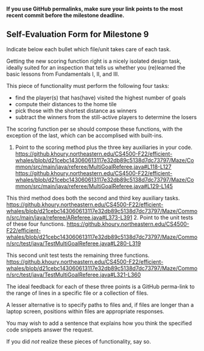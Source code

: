 **If you use GitHub permalinks, make sure your link points to the most recent commit before the milestone deadline.**

## Self-Evaluation Form for Milestone 9

Indicate below each bullet which file/unit takes care of each task.

Getting the new scoring function right is a nicely isolated design
task, ideally suited for an inspection that tells us whether you
(re)learned the basic lessons from Fundamentals I, II, and III. 

This piece of functionality must perform the following four tasks:

- find the player(s) that has(have) visited the highest number of goals
- compute their distances to the home tile
- pick those with the shortest distance as winners
- subtract the winners from the still-active players to determine the losers

The scoring function per se should compose these functions,
with the exception of the last, which can be accomplised with built-ins. 

1. Point to the scoring method plus the three key auxiliaries in your code. 
https://github.khoury.northeastern.edu/CS4500-F22/efficient-whales/blob/d21cebc143060613117e32db89c5138d7dc73797/Maze/Common/src/main/java/referee/MultiGoalReferee.java#L118-L127
https://github.khoury.northeastern.edu/CS4500-F22/efficient-whales/blob/d21cebc143060613117e32db89c5138d7dc73797/Maze/Common/src/main/java/referee/MultiGoalReferee.java#L129-L145

This third method does both the second and third key auxiliary tasks.
https://github.khoury.northeastern.edu/CS4500-F22/efficient-whales/blob/d21cebc143060613117e32db89c5138d7dc73797/Maze/Common/src/main/java/referee/AReferee.java#L373-L391
2. Point to the unit tests of these four functions.
https://github.khoury.northeastern.edu/CS4500-F22/efficient-whales/blob/d21cebc143060613117e32db89c5138d7dc73797/Maze/Common/src/test/java/TestMultiGoalReferee.java#L280-L319

This second unit test tests the remaining three functions.
https://github.khoury.northeastern.edu/CS4500-F22/efficient-whales/blob/d21cebc143060613117e32db89c5138d7dc73797/Maze/Common/src/test/java/TestMultiGoalReferee.java#L321-L360

The ideal feedback for each of these three points is a GitHub
perma-link to the range of lines in a specific file or a collection of
files.

A lesser alternative is to specify paths to files and, if files are
longer than a laptop screen, positions within files are appropriate
responses.

You may wish to add a sentence that explains how you think the
specified code snippets answer the request.

If you did *not* realize these pieces of functionality, say so.


